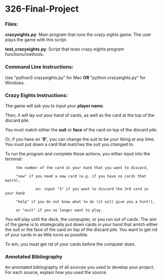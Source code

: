 # 326-Final-Project

### **Files**:

**crazyeights.py**: Main program that runs the crazy eights game. The user plays the game with this script.
          
**test_crazyeights.py**: Script that tests crazy eights program functions/methods.
      
### **Command Line Instructions:**
Use "python3 crazyeights.py" for Mac
             **OR**
"python crazyeights.py" for Windows.

### **Crazy Eights Instructions:**
The game will ask you to input your **player name**.

Then, it will lay out your hand of cards, as well as the card at the top of the discard pile.

You must match either the **suit** or **face** of the card on top of the discard pile.

Or, if you have an **'8'**, you can change the suit to be your liking at any time. You must put down a card that matches the suit you changed to.

To run the program and complete these actions, you either input into the terminal:

         the number of the card in your hand that you want to discard,
         
         "new" if you need a new card (e.g. if you have no cards that match),
         
                  ex: input "3" if you want to discard the 3rd card in your hand
                  
         "help" if you do not know what to do (it will give you a hint!),
         
         or "exit" if you no longer want to play.
         
You will play until the deck, the compupter, or you run out of cards. The aim of the game is to strategically put down cards in your hand that amtch either the suit or the face of the card on top of the discard pile. You want to get rid of your cards in as little turns as possible.

To win, you must get rid of your cards before the computer does.

### **Annotated Bibliography**

An annotated bibliography of all sources you used to develop your project. For each source, explain how you used the source.
